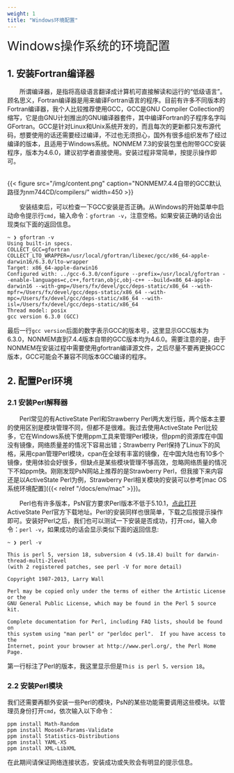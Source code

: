 ```yaml
---
weight: 1
title: "Windows环境配置"
---
```

<font style="font-size:2em">Windows操作系统的环境配置</font>  

## 1. 安装Fortran编译器
&emsp;&emsp;所谓编译器，是指将高级语言翻译成计算机可直接解读和运行的“低级语言”。顾名思义，Fortran编译器是用来编译Fortran语言的程序。目前有许多不同版本的Fortran编译器，我个人比较推荐使用GCC，GCC是GNU Compiler Collection的缩写，它是由GNU计划推出的GNU编译器套件，其中编译Fortran的子程序名字叫GFortran。GCC是针对Linux和Unix系统开发的，而且每次的更新都只发布源代码，想要使用的话还需要经过编译，不过也无须担心，国外有很多组织发布了经过编译的版本，且适用于Windows系统。NONMEM 7.3的安装包里也附带GCC安装程序，版本为4.6.0，建议初学者直接使用。安装过程非常简单，按提示操作即可。

<br />
{{< figure src="/img/content.png" caption="NONMEM7.4.4自带的GCC默认路径为nm744CD/compilers/" width=450 >}}
<br />

&emsp;&emsp;安装结束后，可以检查一下GCC安装是否正确。从Windows的开始菜单中启动命令提示行`cmd`，输入命令：`gfortran -v`，注意空格。如果安装正确的话会出现类似下面的返回信息。

    ~ ❯ gfortran -v
    Using built-in specs.
    COLLECT_GCC=gfortran
    COLLECT_LTO_WRAPPER=/usr/local/gfortran/libexec/gcc/x86_64-apple-darwin16/6.3.0/lto-wrapper
    Target: x86_64-apple-darwin16
    Configured with: ../gcc-6.3.0/configure --prefix=/usr/local/gfortran --enable-languages=c,c++,fortran,objc,obj-c++ --build=x86_64-apple-darwin16 --with-gmp=/Users/fx/devel/gcc/deps-static/x86_64 --with-mpfr=/Users/fx/devel/gcc/deps-static/x86_64 --with-mpc=/Users/fx/devel/gcc/deps-static/x86_64 --with-isl=/Users/fx/devel/gcc/deps-static/x86_64
    Thread model: posix
    gcc version 6.3.0 (GCC)

最后一行`gcc version`后面的数字表示GCC的版本号，这里显示GCC版本为6.3.0，NONMEM直到7.4.4版本自带的GCC版本均为4.6.0。需要注意的是，由于NONMEM在安装过程中需要使用gfortran编译源文件，之后尽量不要再更换GCC版本，GCC可能会不兼容不同版本GCC编译的程序。


## 2. 配置Perl环境
### 2.1 安装Perl解释器
&emsp;&emsp;Perl常见的有ActiveState Perl和Strawberry Perl两大发行版，两个版本主要的使用区别是模块管理不同，但都不是很难。我过去使用ActiveState Perl比较多，它在Windows系统下使用ppm工具来管理Perl模块，但ppm的资源库在中国没有镜像，网络质量差的情况下容易出错；Strawberry Perl保持了Linux下的风格，采用cpan管理Perl模块，cpan在全球有丰富的镜像，在中国大陆也有10多个镜像，使用体验会好很多，但缺点是某些模块管理不够高效，忽略网络质量的情况下不如ppm快。刚刚发现PsN网站上推荐的是Strawberry Perl，但我接下来内容还是以ActiveState Perl为例，Strawberry Perl相关模块的安装可以参考[mac OS系统环境配置]({{< relref "/docs/env/mac" >}})。

&emsp;&emsp;Perl也有许多版本，PsN官方要求Perl版本不低于5.10.1，[点此打开](https://www.activestate.com/products/perl/downloads/)ActiveState Perl官方下载地址。Perl的安装同样也很简单，下载之后按提示操作即可。安装好Perl之后，我们也可以测试一下安装是否成功，打开`cmd`，输入命令：`perl -v`，如果成功的话会显示类似下面的返回信息:

    ~ ❯ perl -v

    This is perl 5, version 18, subversion 4 (v5.18.4) built for darwin-thread-multi-2level
    (with 2 registered patches, see perl -V for more detail)

    Copyright 1987-2013, Larry Wall

    Perl may be copied only under the terms of either the Artistic License or the
    GNU General Public License, which may be found in the Perl 5 source kit.

    Complete documentation for Perl, including FAQ lists, should be found on
    this system using "man perl" or "perldoc perl".  If you have access to the
    Internet, point your browser at http://www.perl.org/, the Perl Home Page.

第一行标注了Perl的版本，我这里显示但是`This is perl 5，version 18`。

### 2.2 安装Perl模块
我们还需要再额外安装一些Perl的模块，PsN的某些功能需要调用这些模块。以管理员身份打开`cmd`，依次输入以下命令：

    ppm install Math-Random
    ppm install MooseX-Params-Validate
    ppm install Statistics-Distributions
    ppm install YAML-XS
    ppm install XML-LibXML

在此期间请保证网络连接状态，安装成功或失败会有明显的提示信息。